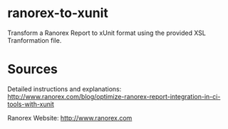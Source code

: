 ranorex-to-xunit
================

Transform a Ranorex Report to xUnit format using the provided XSL Tranformation file.


Sources
=======

Detailed instructions and explanations: http://www.ranorex.com/blog/optimize-ranorex-report-integration-in-ci-tools-with-xunit

Ranorex Website: http://www.ranorex.com
